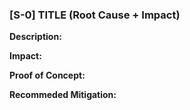 ### [S-0] TITLE (Root Cause + Impact)

**Description:**


**Impact:**


**Proof of Concept:**


**Recommeded Mitigation:**